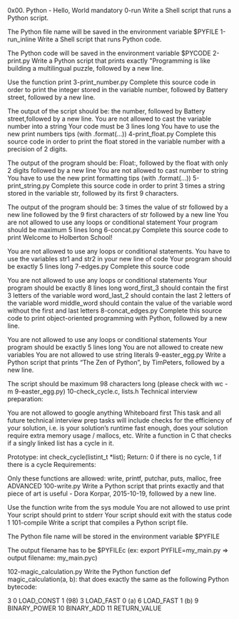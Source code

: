 0x00. Python - Hello, World
mandatory
0-run
Write a Shell script that runs a Python script.

The Python file name will be saved in the environment variable $PYFILE
1-run_inline
Write a Shell script that runs Python code.

The Python code will be saved in the environment variable $PYCODE
2-print.py
Write a Python script that prints exactly "Programming is like building a multilingual puzzle, followed by a new line.

Use the function print
3-print_number.py
Complete this source code in order to print the integer stored in the variable number, followed by Battery street, followed by a new line.

The output of the script should be:
the number, followed by Battery street,followed by a new line.
You are not allowed to cast the variable number into a string
Your code must be 3 lines long
You have to use the new print numbers tips (with .format(...))
4-print_float.py
Complete this source code in order to print the float stored in the variable number with a precision of 2 digits.

The output of the program should be:
Float:, followed by the float with only 2 digits followed by a new line
You are not allowed to cast number to string
You have to use the new print formatting tips (with .format(...))
5-print_string.py
Complete this source code in order to print 3 times a string stored in the variable str, followed by its first 9 characters.

The output of the program should be:
3 times the value of str
followed by a new line
followed by the 9 first characters of str
followed by a new line
You are not allowed to use any loops or conditional statement
Your program should be maximum 5 lines long
6-concat.py
Complete this source code to print Welcome to Holberton School!

You are not allowed to use any loops or conditional statements.
You have to use the variables str1 and str2 in your new line of code
Your program should be exactly 5 lines long
7-edges.py
Complete this source code

You are not allowed to use any loops or conditional statements
Your program should be exactly 8 lines long
word_first_3 should contain the first 3 letters of the variable word
word_last_2 should contain the last 2 letters of the variable word
middle_word should contain the value of the variable word without the first and last letters
8-concat_edges.py
Complete this source code to print object-oriented programming with Python, followed by a new line.

You are not allowed to use any loops or conditional statements
Your program should be exactly 5 lines long
You are not allowed to create new variables
You are not allowed to use string literals
9-easter_egg.py
Write a Python script that prints “The Zen of Python”, by TimPeters, followed by a new line.

The script should be maximum 98 characters long (please check with wc -m 9-easter_egg.py)
10-check_cycle.c, lists.h
Technical interview preparation:

You are not allowed to google anything
Whiteboard first
This task and all future technical interview prep tasks will include checks for the efficiency of your solution, i.e. is your solution’s runtime fast enough, does your solution require extra memory usage / mallocs, etc.
Write a function in C that checks if a singly linked list has a cycle in it.

Prototype: int check_cycle(listint_t *list);
Return: 0 if there is no cycle, 1 if there is a cycle
Requirements:

Only these functions are allowed: write, printf, putchar, puts, malloc, free
ADVANCED
100-write.py
Write a Python script that prints exactly and that piece of art is useful - Dora Korpar, 2015-10-19, followed by a new line.

Use the function write from the sys module
You are not allowed to use print
Your script should print to stderr
Your script should exit with the status code 1
101-compile
Write a script that compiles a Python script file.

The Python file name will be stored in the environment variable $PYFILE

The output filename has to be $PYFILEc (ex: export PYFILE=my_main.py => output filename: my_main.pyc)

102-magic_calculation.py
Write the Python function def magic_calculation(a, b): that does exactly the same as the following Python bytecode:

  3           0 LOAD_CONST               1 (98)
              3 LOAD_FAST                0 (a)
              6 LOAD_FAST                1 (b)
              9 BINARY_POWER
             10 BINARY_ADD
             11 RETURN_VALUE

